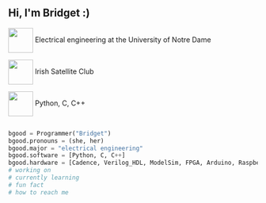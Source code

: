 <h2> Hi, I'm Bridget :)</h2>
<p><img align='center' src="https://media.giphy.com/media/tT2FEbKu63KxdFubmY/giphy.gif" width="50"> Electrical engineering at the University of Notre Dame</p>
<p><img align='center' src="https://media.giphy.com/media/XqSn4oWllPHzL0ldmn/giphy.gif" width="50"> Irish Satellite Club</p>
<p><img align='center' src="https://media.giphy.com/media/LMt9638dO8dftAjtco/giphy.gif" width="50"> Python, C, C++</p>

```Python

bgood = Programmer("Bridget")
bgood.pronouns = (she, her)
bgood.major = "electrical engineering"
bgood.software = [Python, C, C++]
bgood.hardware = [Cadence, Verilog_HDL, ModelSim, FPGA, Arduino, Raspberry_Pi]
# working on
# currently learning
# fun fact
# how to reach me 

```


